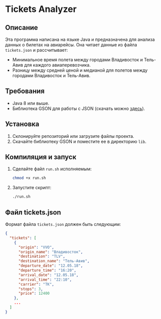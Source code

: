 # Tickets Analyzer

## Описание

Эта программа написана на языке Java и предназначена для анализа данных о билетах на авиарейсы. Она читает данные из файла `tickets.json` и рассчитывает:
- Минимальное время полета между городами Владивосток и Тель-Авив для каждого авиаперевозчика.
- Разницу между средней ценой и медианой для полетов между городами Владивосток и Тель-Авив.

## Требования

- Java 8 или выше.
- Библиотека GSON для работы с JSON (скачать можно [здесь](https://github.com/google/gson)).

## Установка

1. Склонируйте репозиторий или загрузите файлы проекта.
2. Скачайте библиотеку GSON и поместите ее в директорию `lib`.

## Компиляция и запуск

1. Сделайте файл `run.sh` исполняемым:
    ```sh
    chmod +x run.sh
    ```

2. Запустите скрипт:
    ```sh
    ./run.sh
    ```

## Файл tickets.json

Формат файла `tickets.json` должен быть следующим:

```json
{
  "tickets": [
    {
      "origin": "VVO",
      "origin_name": "Владивосток",
      "destination": "TLV",
      "destination_name": "Тель-Авив",
      "departure_date": "12.05.18",
      "departure_time": "16:20",
      "arrival_date": "12.05.18",
      "arrival_time": "22:10",
      "carrier": "TK",
      "stops": 3,
      "price": 12400
    },
    ...
  ]
}